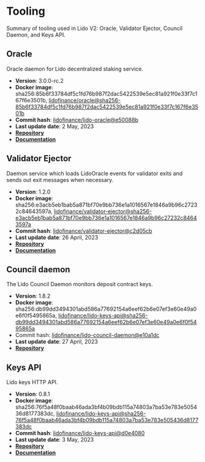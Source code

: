 # Tooling

Summary of tooling used in Lido V2: Oracle, Validator Ejector, Council Daemon, and Keys API.

## Oracle

Oracle daemon for Lido decentralized staking service.

- **Version**: 3.0.0-rc.2
- **Docker image**: sha256:85b6f33784df5c1fd76b987f2dac5422539e5ec81a921f0e33f7c167f6e3501b, [lidofinance/oracle@sha256-85b6f33784df5c1fd76b987f2dac5422539e5ec81a921f0e33f7c167f6e3501b](https://hub.docker.com/layers/lidofinance/oracle/dev/images/sha256-85b6f33784df5c1fd76b987f2dac5422539e5ec81a921f0e33f7c167f6e3501b?context=explore)
- **Commit hash**: [lidofinance/lido-oracle@e50088b](https://github.com/lidofinance/lido-oracle/commit/e50088b0cc51d3ae8954f5651348fb1405bdf61f)
- **Last update date**: 2 May, 2023
- [**Repository**](https://github.com/lidofinance/lido-oracle/tree/3.0.0-rc.2#readme)
- [**Documentation**](https://docs.lido.fi/guides/node-operator-manual)

## Validator Ejector

Daemon service which loads LidoOracle events for validator exits and sends out exit messages when necessary.

- **Version**: 1.2.0
- **Docker image**: sha256:e3acb5eb1bab5a871bf70e9bb736e1a1016567e1846a9b96c27232c84643597a, [lidofinance/validator-ejector@sha256-e3acb5eb1bab5a871bf70e9bb736e1a1016567e1846a9b96c27232c84643597a](https://hub.docker.com/layers/lidofinance/validator-ejector/1.2.0/images/sha256-e3acb5eb1bab5a871bf70e9bb736e1a1016567e1846a9b96c27232c84643597a?context=explore)
- **Commit hash**: [lidofinance/validator-ejector@c2d05cb](https://github.com/lidofinance/validator-ejector/commit/c2d05cbfff039a8332f4ae5994fc1148b8cbf154)
- **Last update date**: 26 April, 2023
- [**Repository**](https://github.com/lidofinance/validator-ejector/tree/1.2.0#readme)
- [**Documentation**](https://docs.lido.fi/guides/validator-ejector-guide)

## Council daemon

The Lido Council Daemon monitors deposit contract keys.

- **Version**: 1.8.2
- **Docker image**: sha256:db99dd3494301abd586a77692154a6eef62b6e07ef3e60e49a0e6f0f5495865a, [lidofinance/lido-keys-api@sha256-db99dd3494301abd586a77692154a6eef62b6e07ef3e60e49a0e6f0f5495865a](https://hub.docker.com/layers/lidofinance/lido-keys-api/0.8.0/images/sha256-db99dd3494301abd586a77692154a6eef62b6e07ef3e60e49a0e6f0f5495865a?context=explore)
- Commit hash: [lidofinance/lido-council-daemon@e10a1dc](https://github.com/lidofinance/lido-council-daemon/commit/e10a1dcce34b118e0e830efafa44198f4e865414)
- **Last update date**: 27 April, 2023
- [**Repository**](https://github.com/lidofinance/lido-council-daemon/tree/1.8.2)

## Keys API

Lido keys HTTP API.

- **Version**: 0.8.1
- **Docker image**: sha256:76f5a48f0baab46ada3bf4b09bdb115a74803a7ba53e783e505436d8177383dc, [lidofinance/lido-keys-api@sha256-76f5a48f0baab46ada3bf4b09bdb115a74803a7ba53e783e505436d8177383dc](https://hub.docker.com/layers/lidofinance/lido-keys-api/0.8.1/images/sha256-76f5a48f0baab46ada3bf4b09bdb115a74803a7ba53e783e505436d8177383dc?context=explore)
- **Commit hash**: [lidofinance/lido-keys-api@d0e4080](https://github.com/lidofinance/lido-keys-api/commit/d0e4080a8982dca4aed97aa8f7f76ab7411a665d)
- **Last update date**: 3 May, 2023
- [**Repository**](https://github.com/lidofinance/lido-keys-api/tree/0.8.1#readme)
- [**Documentation**](/guides/kapi-guide)